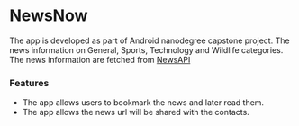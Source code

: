# NewsNow
The app is developed as part of Android nanodegree capstone project. The news information on  General, Sports, Technology and Wildlife categories. The news information are fetched from [NewsAPI](https://newsapi.org)

### Features

* The app allows users to bookmark the news and later read them.
* The app allows the news url will be shared with the contacts.
